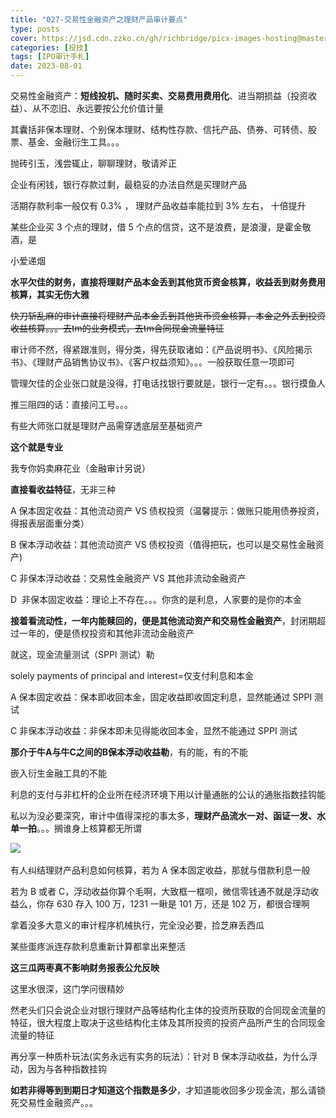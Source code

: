 ```yaml
---
title: "027-交易性金融资产之理财产品审计要点"
type: posts
cover: https://jsd.cdn.zzko.cn/gh/richbridge/picx-images-hosting@master/thumbnail/audit.jpg
categories: [投技]
tags: [IPO审计手札]
date: 2023-08-01
---
```

交易性金融资产：**短线投机、随时买卖、交易费用费用化**、进当期损益（投资收益）、从不恋旧、永远要按公允价值计量

其囊括非保本理财、个别保本理财、结构性存款、信托产品、债券、可转债、股票、基金、金融衍生工具。。。

抛砖引玉，浅尝辄止，聊聊理财，敬请斧正

企业有闲钱，银行存款过剩，最稳妥的办法自然是买理财产品

活期存款利率一般仅有 0.3% ， 理财产品收益率能拉到 3% 左右， 十倍提升

某些企业买 3 个点的理财，借 5 个点的信贷，这不是浪费，是浪漫，是霍金敬酒，是

小爱递烟

**水平欠佳的财务，直接将理财产品本金丢到其他货币资金核算，收益丢到财务费用核算，其实无伤大雅**

~~快刀斩乱麻的审计直接将理财产品本金丢到其他货币资金核算，本金之外丢到投资收益核算。。。去tm的业务模式，去tm合同现金流量特征~~

审计师不然，得紧跟准则，得分类，得先获取诸如：《产品说明书》、《风险揭示书》、《理财产品销售协议书》、《客户权益须知》。。。一般获取任意一项即可

管理欠佳的企业张口就是没得，打电话找银行要就是，银行一定有。。。银行摸鱼人

推三阻四的话：直接问工号。。。

有些大师张口就是理财产品需穿透底层至基础资产

**这个就是专业**

我专你妈卖麻花业（金融审计另说）

**直接看收益特征**，无非三种

A 保本固定收益：其他流动资产 VS 债权投资（温馨提示：做账只能用债券投资，得报表层面重分类）

B 保本浮动收益：其他流动资产 VS 债权投资（值得把玩，也可以是交易性金融资产)

C 非保本浮动收益：交易性金融资产 VS 其他非流动金融资产

D  非保本固定收益：理论上不存在。。。你贪的是利息，人家要的是你的本金

**接着看流动性，一年内能赎回的，便是其他流动资产和交易性金融资产**，封闭期超过一年的，便是债权投资和其他非流动金融资产

就这，现金流量测试（SPPI 测试）勒

solely payments of principal and interest=仅支付利息和本金

A 保本固定收益：保本即收回本金，固定收益即收固定利息，显然能通过 SPPI 测试

C 非保本浮动收益：非保本即未见得能收回本金，显然不能通过 SPPI 测试

**那介于牛A与牛C之间的B保本浮动收益勒**，有的能，有的不能

嵌入衍生金融工具的不能

利息的支付与非杠杆的企业所在经济环境下用以计量通胀的公认的通胀指数挂钩能

私以为没必要深究，审计中值得深挖的事太多，**理财产品流水一对、函证一发、水单一拍**。。。搁谁身上核算都无所谓

![](https://img.richfan.site/ibank/IPO审计札记/027-交易性金融资产之理财产品审计要点.webp) 

有人纠结理财产品利息如何核算，若为 A 保本固定收益，那就与借款利息一般

若为 B 或者 C，浮动收益你算个毛啊，大致框一框呗，微信零钱通不就是浮动收益么，你存 630 存入 100 万，1231 一瞅是 101 万，还是 102 万，都很合理啊

拿着没多大意义的审计程序机械执行，完全没必要，捡芝麻丢西瓜

某些蛋疼派连存款利息重新计算都拿出来整活

**这三瓜两枣真不影响财务报表公允反映**

这里水很深，这门学问很精妙

然老头们只会说企业对银行理财产品等结构化主体的投资所获取的合同现金流量的特征，很大程度上取决于这些结构化主体及其所投资的投资产品所产生的合同现金流量的特征

再分享一种质朴玩法(实务永远有实务的玩法）：针对 B 保本浮动收益，为什么浮动，因为与各种指数挂钩

**如若非得等到到期日才知道这个指数是多少**，才知道能收回多少现金流，那么请锁死交易性金融资产。。。